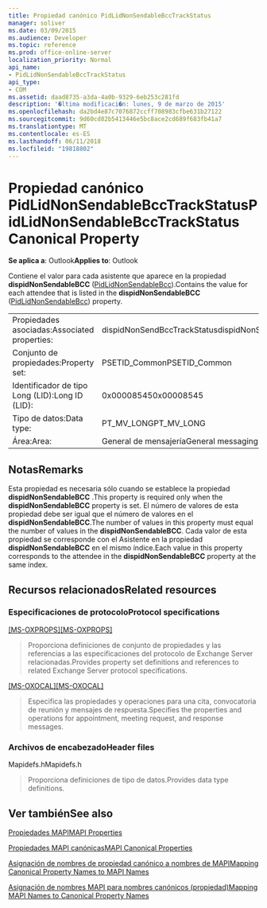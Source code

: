 ```yaml
---
title: Propiedad canónico PidLidNonSendableBccTrackStatus
manager: soliver
ms.date: 03/09/2015
ms.audience: Developer
ms.topic: reference
ms.prod: office-online-server
localization_priority: Normal
api_name:
- PidLidNonSendableBccTrackStatus
api_type:
- COM
ms.assetid: daad8735-a3da-4a0b-9329-6eb253c281fd
description: '�ltima modificaci�n: lunes, 9 de marzo de 2015'
ms.openlocfilehash: da2bd4e87c7076872ccff708983cfbe631b27122
ms.sourcegitcommit: 9d60cd82b5413446e5bc8ace2cd689f683fb41a7
ms.translationtype: MT
ms.contentlocale: es-ES
ms.lasthandoff: 06/11/2018
ms.locfileid: "19818802"
---
```

# <a name="pidlidnonsendablebcctrackstatus-canonical-property"></a><span data-ttu-id="34e00-103">Propiedad canónico PidLidNonSendableBccTrackStatus</span><span class="sxs-lookup"><span data-stu-id="34e00-103">PidLidNonSendableBccTrackStatus Canonical Property</span></span>

  
  
<span data-ttu-id="34e00-104">**Se aplica a**: Outlook</span><span class="sxs-lookup"><span data-stu-id="34e00-104">**Applies to**: Outlook</span></span> 
  
<span data-ttu-id="34e00-105">Contiene el valor para cada asistente que aparece en la propiedad **dispidNonSendableBCC** ([PidLidNonSendableBcc](pidlidnonsendablebcc-canonical-property.md)).</span><span class="sxs-lookup"><span data-stu-id="34e00-105">Contains the value for each attendee that is listed in the **dispidNonSendableBCC** ([PidLidNonSendableBcc](pidlidnonsendablebcc-canonical-property.md)) property.</span></span>
  
|||
|:-----|:-----|
|<span data-ttu-id="34e00-106">Propiedades asociadas:</span><span class="sxs-lookup"><span data-stu-id="34e00-106">Associated properties:</span></span>  <br/> |<span data-ttu-id="34e00-107">dispidNonSendBccTrackStatus</span><span class="sxs-lookup"><span data-stu-id="34e00-107">dispidNonSendBccTrackStatus</span></span>  <br/> |
|<span data-ttu-id="34e00-108">Conjunto de propiedades:</span><span class="sxs-lookup"><span data-stu-id="34e00-108">Property set:</span></span>  <br/> |<span data-ttu-id="34e00-109">PSETID_Common</span><span class="sxs-lookup"><span data-stu-id="34e00-109">PSETID_Common</span></span>  <br/> |
|<span data-ttu-id="34e00-110">Identificador de tipo Long (LID):</span><span class="sxs-lookup"><span data-stu-id="34e00-110">Long ID (LID):</span></span>  <br/> |<span data-ttu-id="34e00-111">0x00008545</span><span class="sxs-lookup"><span data-stu-id="34e00-111">0x00008545</span></span>  <br/> |
|<span data-ttu-id="34e00-112">Tipo de datos:</span><span class="sxs-lookup"><span data-stu-id="34e00-112">Data type:</span></span>  <br/> |<span data-ttu-id="34e00-113">PT_MV_LONG</span><span class="sxs-lookup"><span data-stu-id="34e00-113">PT_MV_LONG</span></span>  <br/> |
|<span data-ttu-id="34e00-114">Área:</span><span class="sxs-lookup"><span data-stu-id="34e00-114">Area:</span></span>  <br/> |<span data-ttu-id="34e00-115">General de mensajería</span><span class="sxs-lookup"><span data-stu-id="34e00-115">General messaging</span></span>  <br/> |
   
## <a name="remarks"></a><span data-ttu-id="34e00-116">Notas</span><span class="sxs-lookup"><span data-stu-id="34e00-116">Remarks</span></span>

<span data-ttu-id="34e00-117">Esta propiedad es necesaria sólo cuando se establece la propiedad **dispidNonSendableBCC** .</span><span class="sxs-lookup"><span data-stu-id="34e00-117">This property is required only when the **dispidNonSendableBCC** property is set.</span></span> <span data-ttu-id="34e00-118">El número de valores de esta propiedad debe ser igual que el número de valores en el **dispidNonSendableBCC**.</span><span class="sxs-lookup"><span data-stu-id="34e00-118">The number of values in this property must equal the number of values in the **dispidNonSendableBCC**.</span></span> <span data-ttu-id="34e00-119">Cada valor de esta propiedad se corresponde con el Asistente en la propiedad **dispidNonSendableBCC** en el mismo índice.</span><span class="sxs-lookup"><span data-stu-id="34e00-119">Each value in this property corresponds to the attendee in the **dispidNonSendableBCC** property at the same index.</span></span> 
  
## <a name="related-resources"></a><span data-ttu-id="34e00-120">Recursos relacionados</span><span class="sxs-lookup"><span data-stu-id="34e00-120">Related resources</span></span>

### <a name="protocol-specifications"></a><span data-ttu-id="34e00-121">Especificaciones de protocolo</span><span class="sxs-lookup"><span data-stu-id="34e00-121">Protocol specifications</span></span>

<span data-ttu-id="34e00-122">[[MS-OXPROPS]](http://msdn.microsoft.com/library/f6ab1613-aefe-447d-a49c-18217230b148%28Office.15%29.aspx)</span><span class="sxs-lookup"><span data-stu-id="34e00-122">[[MS-OXPROPS]](http://msdn.microsoft.com/library/f6ab1613-aefe-447d-a49c-18217230b148%28Office.15%29.aspx)</span></span>
  
> <span data-ttu-id="34e00-123">Proporciona definiciones de conjunto de propiedades y las referencias a las especificaciones del protocolo de Exchange Server relacionadas.</span><span class="sxs-lookup"><span data-stu-id="34e00-123">Provides property set definitions and references to related Exchange Server protocol specifications.</span></span>
    
<span data-ttu-id="34e00-124">[[MS-OXOCAL]](http://msdn.microsoft.com/library/09861fde-c8e4-4028-9346-e7c214cfdba1%28Office.15%29.aspx)</span><span class="sxs-lookup"><span data-stu-id="34e00-124">[[MS-OXOCAL]](http://msdn.microsoft.com/library/09861fde-c8e4-4028-9346-e7c214cfdba1%28Office.15%29.aspx)</span></span>
  
> <span data-ttu-id="34e00-125">Especifica las propiedades y operaciones para una cita, convocatoria de reunión y mensajes de respuesta.</span><span class="sxs-lookup"><span data-stu-id="34e00-125">Specifies the properties and operations for appointment, meeting request, and response messages.</span></span>
    
### <a name="header-files"></a><span data-ttu-id="34e00-126">Archivos de encabezado</span><span class="sxs-lookup"><span data-stu-id="34e00-126">Header files</span></span>

<span data-ttu-id="34e00-127">Mapidefs.h</span><span class="sxs-lookup"><span data-stu-id="34e00-127">Mapidefs.h</span></span>
  
> <span data-ttu-id="34e00-128">Proporciona definiciones de tipo de datos.</span><span class="sxs-lookup"><span data-stu-id="34e00-128">Provides data type definitions.</span></span>
    
## <a name="see-also"></a><span data-ttu-id="34e00-129">Ver también</span><span class="sxs-lookup"><span data-stu-id="34e00-129">See also</span></span>



[<span data-ttu-id="34e00-130">Propiedades MAPI</span><span class="sxs-lookup"><span data-stu-id="34e00-130">MAPI Properties</span></span>](mapi-properties.md)
  
[<span data-ttu-id="34e00-131">Propiedades MAPI canónicas</span><span class="sxs-lookup"><span data-stu-id="34e00-131">MAPI Canonical Properties</span></span>](mapi-canonical-properties.md)
  
[<span data-ttu-id="34e00-132">Asignación de nombres de propiedad canónico a nombres de MAPI</span><span class="sxs-lookup"><span data-stu-id="34e00-132">Mapping Canonical Property Names to MAPI Names</span></span>](mapping-canonical-property-names-to-mapi-names.md)
  
[<span data-ttu-id="34e00-133">Asignación de nombres MAPI para nombres canónicos (propiedad)</span><span class="sxs-lookup"><span data-stu-id="34e00-133">Mapping MAPI Names to Canonical Property Names</span></span>](mapping-mapi-names-to-canonical-property-names.md)

